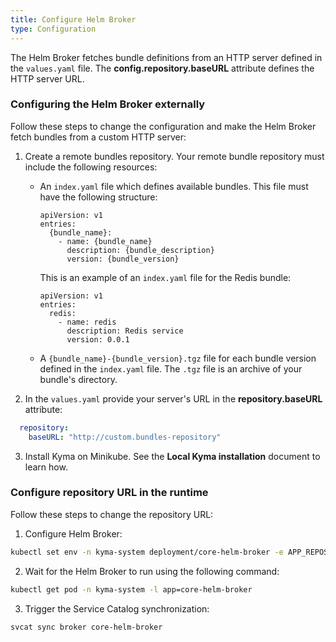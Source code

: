 ```yaml
---
title: Configure Helm Broker
type: Configuration
---
```


The Helm Broker fetches bundle definitions from an HTTP server defined in the `values.yaml` file. The **config.repository.baseURL** attribute defines the HTTP server URL.

### Configuring the Helm Broker externally

Follow these steps to change the configuration and make the Helm Broker fetch bundles from a custom HTTP server:

1. Create a remote bundles repository. Your remote bundle repository must include the following resources:
    - An `index.yaml` file which defines available bundles.
      This file must have the following structure:

      ```text
      apiVersion: v1
      entries:
        {bundle_name}:
          - name: {bundle_name}
            description: {bundle_description}
            version: {bundle_version}
      ```
      This is an example of an `index.yaml` file for the Redis bundle:
      ```text
      apiVersion: v1
      entries:
        redis:
          - name: redis
            description: Redis service
            version: 0.0.1
      ```

    - A `{bundle_name}-{bundle_version}.tgz` file for each bundle version defined in the `index.yaml` file. The `.tgz` file is an archive of your bundle's directory.

2. In the `values.yaml` provide your server's URL in the **repository.baseURL** attribute:

  ```yaml
    repository:
      baseURL: "http://custom.bundles-repository"
  ```

3. Install Kyma on Minikube. See the **Local Kyma installation** document to learn how.

### Configure repository URL in the runtime

Follow these steps to change the repository URL:

1. Configure Helm Broker:

 ```bash
 kubectl set env -n kyma-system deployment/core-helm-broker -e APP_REPOSITORY_BASE_URL="http://custom.bundles-repository/"
 ```
 
2. Wait for the Helm Broker to run using the following command:

 ```bash
 kubectl get pod -n kyma-system -l app=core-helm-broker
 ```

3. Trigger the Service Catalog synchronization:

 ```bash
 svcat sync broker core-helm-broker
 ```
